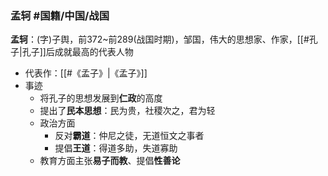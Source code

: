 ### 孟轲 #国籍/中国/战国

**孟轲**：(字)子舆，前372~前289(战国时期)，邹国，伟大的思想家、作家，[[#孔子|孔子]]后成就最高的代表人物
- 代表作：[[#《孟子》|《孟子》]]
- 事迹
	- 将孔子的思想发展到**仁政**的高度
	- 提出了**民本思想**：民为贵，社稷次之，君为轻
	- 政治方面
		- 反对**霸道**：仲尼之徒，无道恒文之事者
		- 提倡**王道**：得道多助，失道寡助
	- 教育方面主张**易子而教**、提倡**性善论**